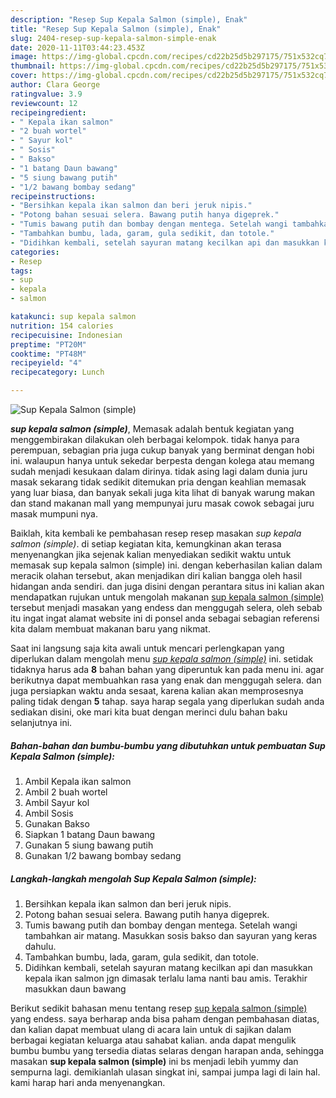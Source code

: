 ```yaml
---
description: "Resep Sup Kepala Salmon (simple), Enak"
title: "Resep Sup Kepala Salmon (simple), Enak"
slug: 2404-resep-sup-kepala-salmon-simple-enak
date: 2020-11-11T03:44:23.453Z
image: https://img-global.cpcdn.com/recipes/cd22b25d5b297175/751x532cq70/sup-kepala-salmon-simple-foto-resep-utama.jpg
thumbnail: https://img-global.cpcdn.com/recipes/cd22b25d5b297175/751x532cq70/sup-kepala-salmon-simple-foto-resep-utama.jpg
cover: https://img-global.cpcdn.com/recipes/cd22b25d5b297175/751x532cq70/sup-kepala-salmon-simple-foto-resep-utama.jpg
author: Clara George
ratingvalue: 3.9
reviewcount: 12
recipeingredient:
- " Kepala ikan salmon"
- "2 buah wortel"
- " Sayur kol"
- " Sosis"
- " Bakso"
- "1 batang Daun bawang"
- "5 siung bawang putih"
- "1/2 bawang bombay sedang"
recipeinstructions:
- "Bersihkan kepala ikan salmon dan beri jeruk nipis."
- "Potong bahan sesuai selera. Bawang putih hanya digeprek."
- "Tumis bawang putih dan bombay dengan mentega. Setelah wangi tambahkan air matang. Masukkan sosis bakso dan sayuran yang keras dahulu."
- "Tambahkan bumbu, lada, garam, gula sedikit, dan totole."
- "Didihkan kembali, setelah sayuran matang kecilkan api dan masukkan kepala ikan salmon jgn dimasak terlalu lama nanti bau amis. Terakhir masukkan daun bawang"
categories:
- Resep
tags:
- sup
- kepala
- salmon

katakunci: sup kepala salmon 
nutrition: 154 calories
recipecuisine: Indonesian
preptime: "PT20M"
cooktime: "PT48M"
recipeyield: "4"
recipecategory: Lunch

---
```



![Sup Kepala Salmon (simple)](https://img-global.cpcdn.com/recipes/cd22b25d5b297175/751x532cq70/sup-kepala-salmon-simple-foto-resep-utama.jpg)

<b><i>sup kepala salmon (simple)</i></b>, Memasak adalah bentuk kegiatan yang menggembirakan dilakukan oleh berbagai kelompok. tidak hanya para perempuan, sebagian pria juga cukup banyak yang berminat dengan hobi ini. walaupun hanya untuk sekedar berpesta dengan kolega atau memang sudah menjadi kesukaan dalam dirinya. tidak asing lagi dalam dunia juru masak sekarang tidak sedikit ditemukan pria dengan keahlian memasak yang luar biasa, dan banyak sekali juga kita lihat di banyak warung makan dan stand makanan mall yang mempunyai juru masak cowok sebagai juru masak mumpuni nya.



Baiklah, kita kembali ke pembahasan resep resep masakan <i>sup kepala salmon (simple)</i>. di setiap kegiatan kita, kemungkinan akan terasa menyenangkan jika sejenak kalian menyediakan sedikit waktu untuk memasak sup kepala salmon (simple) ini. dengan keberhasilan kalian dalam meracik olahan tersebut, akan menjadikan diri kalian bangga oleh hasil hidangan anda sendiri. dan juga disini dengan perantara situs ini kalian akan mendapatkan rujukan untuk mengolah makanan <u>sup kepala salmon (simple)</u> tersebut menjadi masakan yang endess dan menggugah selera, oleh sebab itu ingat ingat alamat website ini di ponsel anda sebagai sebagian referensi kita dalam membuat makanan baru yang nikmat.


Saat ini langsung saja kita awali untuk mencari perlengkapan yang diperlukan dalam mengolah menu <u><i>sup kepala salmon (simple)</i></u> ini. setidak tidaknya harus ada <b>8</b> bahan bahan yang diperuntuk kan pada menu ini. agar berikutnya dapat membuahkan rasa yang enak dan menggugah selera. dan juga persiapkan waktu anda sesaat, karena kalian akan memprosesnya paling tidak dengan <b>5</b> tahap. saya harap segala yang diperlukan sudah anda sediakan disini, oke mari kita buat dengan merinci dulu bahan baku selanjutnya ini.

<!--inarticleads1-->

##### Bahan-bahan dan bumbu-bumbu yang dibutuhkan untuk pembuatan Sup Kepala Salmon (simple):

1. Ambil  Kepala ikan salmon
1. Ambil 2 buah wortel
1. Ambil  Sayur kol
1. Ambil  Sosis
1. Gunakan  Bakso
1. Siapkan 1 batang Daun bawang
1. Gunakan 5 siung bawang putih
1. Gunakan 1/2 bawang bombay sedang




<!--inarticleads2-->

##### Langkah-langkah mengolah Sup Kepala Salmon (simple):

1. Bersihkan kepala ikan salmon dan beri jeruk nipis.
1. Potong bahan sesuai selera. Bawang putih hanya digeprek.
1. Tumis bawang putih dan bombay dengan mentega. Setelah wangi tambahkan air matang. Masukkan sosis bakso dan sayuran yang keras dahulu.
1. Tambahkan bumbu, lada, garam, gula sedikit, dan totole.
1. Didihkan kembali, setelah sayuran matang kecilkan api dan masukkan kepala ikan salmon jgn dimasak terlalu lama nanti bau amis. Terakhir masukkan daun bawang




Berikut sedikit bahasan menu tentang resep <u>sup kepala salmon (simple)</u> yang endess. saya berharap anda bisa paham dengan pembahasan diatas, dan kalian dapat membuat ulang di acara lain untuk di sajikan dalam berbagai kegiatan keluarga atau sahabat kalian. anda dapat mengulik bumbu bumbu yang tersedia diatas selaras dengan harapan anda, sehingga masakan <b>sup kepala salmon (simple)</b> ini bs menjadi lebih yummy dan sempurna lagi. demikianlah ulasan singkat ini, sampai jumpa lagi di lain hal. kami harap hari anda menyenangkan.
